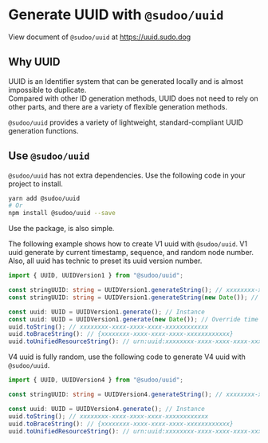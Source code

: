# Generate UUID with `@sudoo/uuid`

View document of `@sudoo/uuid` at <https://uuid.sudo.dog>

## Why UUID

UUID is an Identifier system that can be generated locally and is almost impossible to duplicate.  
Compared with other ID generation methods, UUID does not need to rely on other parts, and there are a variety of flexible generation methods.

`@sudoo/uuid` provides a variety of lightweight, standard-compliant UUID generation functions.

## Use `@sudoo/uuid`

`@sudoo/uuid` has not extra dependencies. Use the following code in your project to install.

```sh
yarn add @sudoo/uuid
# Or
npm install @sudoo/uuid --save
```

Use the package, is also simple.

The following example shows how to create V1 uuid with `@sudoo/uuid`. V1 uuid generate by current timestamp, sequence, and random node number. Also, all uuid has technic to preset its uuid version number. 

```ts
import { UUID, UUIDVersion1 } from "@sudoo/uuid";

const stringUUID: string = UUIDVersion1.generateString(); // xxxxxxxx-xxxx-xxxx-xxxx-xxxxxxxxxxxx
const stringUUID: string = UUIDVersion1.generateString(new Date()); // Override time stamp

const uuid: UUID = UUIDVersion1.generate(); // Instance
const uuid: UUID = UUIDVersion1.generate(new Date()); // Override time stamp
uuid.toString(); // xxxxxxxx-xxxx-xxxx-xxxx-xxxxxxxxxxxx
uuid.toBraceString(): // {xxxxxxxx-xxxx-xxxx-xxxx-xxxxxxxxxxxx}
uuid.toUnifiedResourceString(): // urn:uuid:xxxxxxxx-xxxx-xxxx-xxxx-xxxxxxxxxxxx
```

V4 uuid is fully random, use the following code to generate V4 uuid with `@sudoo/uuid`.

```ts
import { UUID, UUIDVersion4 } from "@sudoo/uuid";

const stringUUID: string = UUIDVersion4.generateString(); // xxxxxxxx-xxxx-xxxx-xxxx-xxxxxxxxxxxx

const uuid: UUID = UUIDVersion4.generate(); // Instance
uuid.toString(); // xxxxxxxx-xxxx-xxxx-xxxx-xxxxxxxxxxxx
uuid.toBraceString(): // {xxxxxxxx-xxxx-xxxx-xxxx-xxxxxxxxxxxx}
uuid.toUnifiedResourceString(): // urn:uuid:xxxxxxxx-xxxx-xxxx-xxxx-xxxxxxxxxxxx
```

